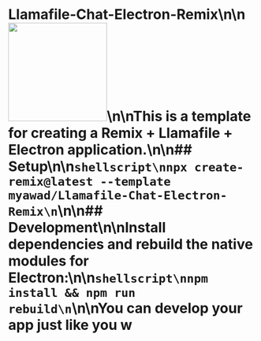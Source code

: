 # Llamafile-Chat-Electron-Remix\n\n<img src="./public/favicon.png" width="200" />\n\nThis is a template for creating a Remix + Llamafile + Electron application.\n\n## Setup\n\n```shellscript\nnpx create-remix@latest --template myawad/Llamafile-Chat-Electron-Remix\n```\n\n## Development\n\nInstall dependencies and rebuild the native modules for Electron:\n\n```shellscript\nnpm install && npm run rebuild\n```\n\nYou can develop your app just like you w